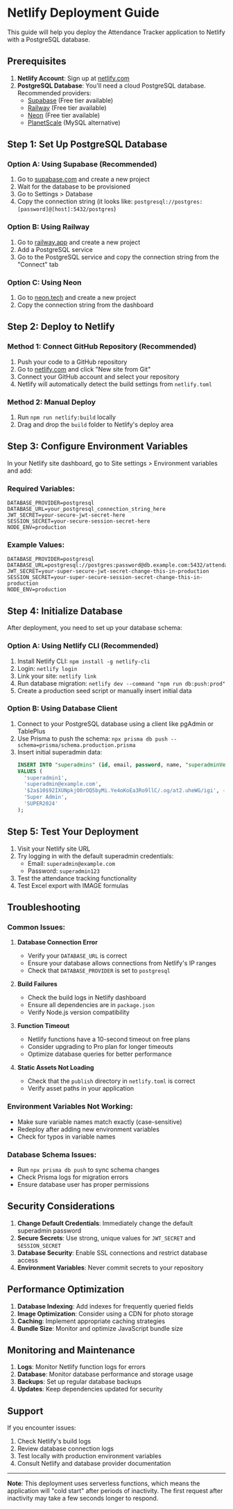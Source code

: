 # Netlify Deployment Guide

This guide will help you deploy the Attendance Tracker application to Netlify with a PostgreSQL database.

## Prerequisites

1. **Netlify Account**: Sign up at [netlify.com](https://netlify.com)
2. **PostgreSQL Database**: You'll need a cloud PostgreSQL database. Recommended providers:
   - [Supabase](https://supabase.com) (Free tier available)
   - [Railway](https://railway.app) (Free tier available)
   - [Neon](https://neon.tech) (Free tier available)
   - [PlanetScale](https://planetscale.com) (MySQL alternative)

## Step 1: Set Up PostgreSQL Database

### Option A: Using Supabase (Recommended)
1. Go to [supabase.com](https://supabase.com) and create a new project
2. Wait for the database to be provisioned
3. Go to Settings > Database
4. Copy the connection string (it looks like: `postgresql://postgres:[password]@[host]:5432/postgres`)

### Option B: Using Railway
1. Go to [railway.app](https://railway.app) and create a new project
2. Add a PostgreSQL service
3. Go to the PostgreSQL service and copy the connection string from the "Connect" tab

### Option C: Using Neon
1. Go to [neon.tech](https://neon.tech) and create a new project
2. Copy the connection string from the dashboard

## Step 2: Deploy to Netlify

### Method 1: Connect GitHub Repository (Recommended)
1. Push your code to a GitHub repository
2. Go to [netlify.com](https://netlify.com) and click "New site from Git"
3. Connect your GitHub account and select your repository
4. Netlify will automatically detect the build settings from `netlify.toml`

### Method 2: Manual Deploy
1. Run `npm run netlify:build` locally
2. Drag and drop the `build` folder to Netlify's deploy area

## Step 3: Configure Environment Variables

In your Netlify site dashboard, go to Site settings > Environment variables and add:

### Required Variables:
```
DATABASE_PROVIDER=postgresql
DATABASE_URL=your_postgresql_connection_string_here
JWT_SECRET=your-secure-jwt-secret-here
SESSION_SECRET=your-secure-session-secret-here
NODE_ENV=production
```

### Example Values:
```
DATABASE_PROVIDER=postgresql
DATABASE_URL=postgresql://postgres:password@db.example.com:5432/attendance_tracker
JWT_SECRET=your-super-secure-jwt-secret-change-this-in-production
SESSION_SECRET=your-super-secure-session-secret-change-this-in-production
NODE_ENV=production
```

## Step 4: Initialize Database

After deployment, you need to set up your database schema:

### Option A: Using Netlify CLI (Recommended)
1. Install Netlify CLI: `npm install -g netlify-cli`
2. Login: `netlify login`
3. Link your site: `netlify link`
4. Run database migration: `netlify dev --command "npm run db:push:prod"`
5. Create a production seed script or manually insert initial data

### Option B: Using Database Client
1. Connect to your PostgreSQL database using a client like pgAdmin or TablePlus
2. Use Prisma to push the schema: `npx prisma db push --schema=prisma/schema.production.prisma`
3. Insert initial superadmin data:
   ```sql
   INSERT INTO "superadmins" (id, email, password, name, "superadminVerifyCode")
   VALUES (
     'superadmin1',
     'superadmin@example.com',
     '$2a$10$92IXUNpkjO0rOQ5byMi.Ye4oKoEa3Ro9llC/.og/at2.uheWG/igi', -- password: password
     'Super Admin',
     'SUPER2024'
   );
   ```

## Step 5: Test Your Deployment

1. Visit your Netlify site URL
2. Try logging in with the default superadmin credentials:
   - Email: `superadmin@example.com`
   - Password: `superadmin123`
3. Test the attendance tracking functionality
4. Test Excel export with IMAGE formulas

## Troubleshooting

### Common Issues:

1. **Database Connection Error**
   - Verify your `DATABASE_URL` is correct
   - Ensure your database allows connections from Netlify's IP ranges
   - Check that `DATABASE_PROVIDER` is set to `postgresql`

2. **Build Failures**
   - Check the build logs in Netlify dashboard
   - Ensure all dependencies are in `package.json`
   - Verify Node.js version compatibility

3. **Function Timeout**
   - Netlify functions have a 10-second timeout on free plans
   - Consider upgrading to Pro plan for longer timeouts
   - Optimize database queries for better performance

4. **Static Assets Not Loading**
   - Check that the `publish` directory in `netlify.toml` is correct
   - Verify asset paths in your application

### Environment Variables Not Working:
- Make sure variable names match exactly (case-sensitive)
- Redeploy after adding new environment variables
- Check for typos in variable names

### Database Schema Issues:
- Run `npx prisma db push` to sync schema changes
- Check Prisma logs for migration errors
- Ensure database user has proper permissions

## Security Considerations

1. **Change Default Credentials**: Immediately change the default superadmin password
2. **Secure Secrets**: Use strong, unique values for `JWT_SECRET` and `SESSION_SECRET`
3. **Database Security**: Enable SSL connections and restrict database access
4. **Environment Variables**: Never commit secrets to your repository

## Performance Optimization

1. **Database Indexing**: Add indexes for frequently queried fields
2. **Image Optimization**: Consider using a CDN for photo storage
3. **Caching**: Implement appropriate caching strategies
4. **Bundle Size**: Monitor and optimize JavaScript bundle size

## Monitoring and Maintenance

1. **Logs**: Monitor Netlify function logs for errors
2. **Database**: Monitor database performance and storage usage
3. **Backups**: Set up regular database backups
4. **Updates**: Keep dependencies updated for security

## Support

If you encounter issues:
1. Check Netlify's build logs
2. Review database connection logs
3. Test locally with production environment variables
4. Consult Netlify and database provider documentation

---

**Note**: This deployment uses serverless functions, which means the application will "cold start" after periods of inactivity. The first request after inactivity may take a few seconds longer to respond.